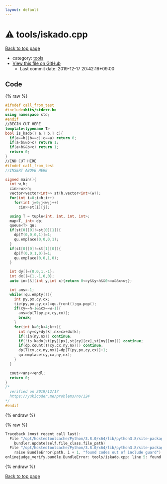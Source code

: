```yaml
---
layout: default
---
```


<!-- mathjax config similar to math.stackexchange -->
<script type="text/javascript" async
  src="https://cdnjs.cloudflare.com/ajax/libs/mathjax/2.7.5/MathJax.js?config=TeX-MML-AM_CHTML">
</script>
<script type="text/x-mathjax-config">
  MathJax.Hub.Config({
    TeX: { equationNumbers: { autoNumber: "AMS" }},
    tex2jax: {
      inlineMath: [ ['$','$'] ],
      processEscapes: true
    },
    "HTML-CSS": { matchFontHeight: false },
    displayAlign: "left",
    displayIndent: "2em"
  });
</script>

<script type="text/javascript" src="https://cdnjs.cloudflare.com/ajax/libs/jquery/3.4.1/jquery.min.js"></script>
<script src="https://cdn.jsdelivr.net/npm/jquery-balloon-js@1.1.2/jquery.balloon.min.js" integrity="sha256-ZEYs9VrgAeNuPvs15E39OsyOJaIkXEEt10fzxJ20+2I=" crossorigin="anonymous"></script>
<script type="text/javascript" src="../../assets/js/copy-button.js"></script>
<link rel="stylesheet" href="../../assets/css/copy-button.css" />


# :warning: tools/iskado.cpp

<a href="../../index.html">Back to top page</a>

* category: <a href="../../index.html#4a931512ce65bdc9ca6808adf92d8783">tools</a>
* <a href="{{ site.github.repository_url }}/blob/master/tools/iskado.cpp">View this file on GitHub</a>
    - Last commit date: 2019-12-17 20:42:16+09:00




## Code

<a id="unbundled"></a>
{% raw %}
```cpp
#ifndef call_from_test
#include<bits/stdc++.h>
using namespace std;
#endif
//BEGIN CUT HERE
template<typename T>
bool is_kado(T a,T b,T c){
  if(a==b||b==c||c==a) return 0;
  if(a<b&&b>c) return 1;
  if(a>b&&b<c) return 1;
  return 0;
}
//END CUT HERE
#ifndef call_from_test
//INSERT ABOVE HERE

signed main(){
  int w,h;
  cin>>w>>h;
  vector<vector<int>> st(h,vector<int>(w));
  for(int i=0;i<h;i++)
    for(int j=0;j<w;j++)
      cin>>st[i][j];

  using T = tuple<int, int, int, int>;
  map<T, int> dp;
  queue<T> qu;
  if(st[0][0]!=st[0][1]){
    dp[T(0,0,0,1)]=1;
    qu.emplace(0,0,0,1);
  }
  if(st[0][0]!=st[1][0]){
    dp[T(0,0,1,0)]=1;
    qu.emplace(0,0,1,0);
  }

  int dy[]={0,0,1,-1};
  int dx[]={1,-1,0,0};
  auto in=[&](int y,int x){return 0<=y&&y<h&&0<=x&&x<w;};

  int ans=-1;
  while(!qu.empty()){
    int py,px,cy,cx;
    tie(py,px,cy,cx)=qu.front();qu.pop();
    if(cy==h-1&&cx==w-1){
      ans=dp[T(py,px,cy,cx)];
      break;
    }
    for(int k=0;k<4;k++){
      int ny=cy+dy[k],nx=cx+dx[k];
      if(!in(ny,nx)) continue;
      if(!is_kado(st[py][px],st[cy][cx],st[ny][nx])) continue;
      if(dp.count(T(cy,cx,ny,nx))) continue;
      dp[T(cy,cx,ny,nx)]=dp[T(py,px,cy,cx)]+1;
      qu.emplace(cy,cx,ny,nx);
    }
  }

  cout<<ans<<endl;
  return 0;
}
/*
  verified on 2019/12/17
  https://yukicoder.me/problems/no/124
*/
#endif

```
{% endraw %}

<a id="bundled"></a>
{% raw %}
```cpp
Traceback (most recent call last):
  File "/opt/hostedtoolcache/Python/3.8.0/x64/lib/python3.8/site-packages/onlinejudge_verify/docs.py", line 328, in write_contents
    bundler.update(self.file_class.file_path)
  File "/opt/hostedtoolcache/Python/3.8.0/x64/lib/python3.8/site-packages/onlinejudge_verify/bundle.py", line 123, in update
    raise BundleError(path, i + 1, "found codes out of include guard")
onlinejudge_verify.bundle.BundleError: tools/iskado.cpp: line 5: found codes out of include guard

```
{% endraw %}

<a href="../../index.html">Back to top page</a>


